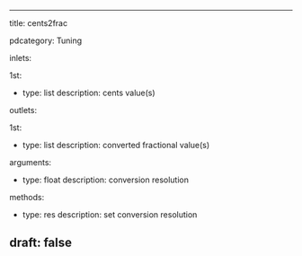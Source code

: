--- 


title: cents2frac

pdcategory: Tuning

inlets:

  1st:
  - type: list
    description: cents value(s)

outlets:

  1st:
  - type: list
    description: converted fractional value(s)

arguments:
  - type: float
    description: conversion resolution

methods:
  - type: res <float>
    description: set conversion resolution



draft: false
---